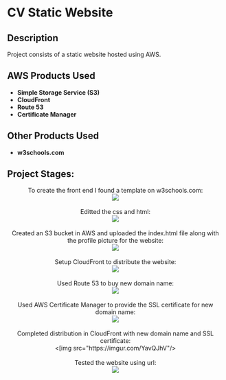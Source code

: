 <h1>CV Static Website</h1>

<h2>Description</h2>
Project consists of a static website hosted using AWS.
<br />

<h2>AWS Products Used</h2>

- <b>Simple Storage Service (S3)</b>
- <b>CloudFront</b>
- <b>Route 53</b>
- <b>Certificate Manager</b>

<h2>Other Products Used</h2>

- <b>w3schools.com</b>

<h2>Project Stages:</h2>

<p align="center">
To create the front end I found a template on w3schools.com: <br/>
<img src="https://imgur.com/aKFlHUQ"/>
<br />
<br />
Editted the css and html:  <br/>
<img src="https://imgur.com/QCq3b6I"/>
<br />
<br />
Created an S3 bucket in AWS and uploaded the index.html file along with the profile picture for the website: <br/>
<img src="https://imgur.com/undefined"/>
<br />
<br />
Setup CloudFront to distribute the website:  <br/>
<img src="https://imgur.com/YU5fPiI"/>
<br />
<br />
Used Route 53 to buy new domain name:  <br/>
<img src="https://imgur.com/E3Zvzw0"/>
<br />
<br />
Used AWS Certificate Manager to provide the SSL certificate for new domain name:  <br/>
<img src="https://imgur.com/2VAn8Rx"/>
<br />
<br />
Completed distribution in CloudFront with new domain name and SSL certificate:  <br/>
<[img src="https://imgur.com/YavQJhV"/>  
<br />
<br />
Tested the website using url:  <br/>
<img src="https://imgur.com/fy7tdf9"/>
</p>
